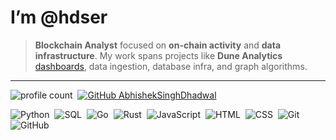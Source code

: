 # I’m @hdser

> **Blockchain Analyst** focused on **on-chain activity** and **data infrastructure**. My work spans projects like **Dune Analytics** [dashboards](your-dune-dashboard-link), data ingestion, database infra, and graph algorithms.

---

![profile count](https://komarev.com/ghpvc/?username=hdser&color=red)&nbsp;
[![GitHub AbhishekSinghDhadwal](https://img.shields.io/github/followers/hdser?label=follow&style=social)](https://github.com/AbhishekSinghDhadwal)&nbsp;

![Python](https://img.shields.io/badge/-Python-05122A?style=flat&logo=python)&nbsp;
![SQL](https://img.shields.io/badge/-SQL-05122A?style=flat&logo=sql)&nbsp;
![Go](https://img.shields.io/badge/-Go-05122A?style=flat&logo=go&logoColor=A8B9CC)&nbsp;
![Rust](https://img.shields.io/badge/-Rust-05122A?style=flat&logo=rust%2B%2B&logoColor=00599C)&nbsp;
![JavaScript](https://img.shields.io/badge/-JavaScript-05122A?style=flat&logo=javascript)&nbsp;
![HTML](https://img.shields.io/badge/-HTML-05122A?style=flat&logo=HTML5)&nbsp;
![CSS](https://img.shields.io/badge/-CSS-05122A?style=flat&logo=CSS3&logoColor=1572B6)&nbsp;
![Git](https://img.shields.io/badge/-Git-05122A?style=flat&logo=git)&nbsp;
![GitHub](https://img.shields.io/badge/-GitHub-05122A?style=flat&logo=github)&nbsp;


<!---
hdser/hdser is a ✨ special ✨ repository because its `README.md` (this file) appears on your GitHub profile.
--->
